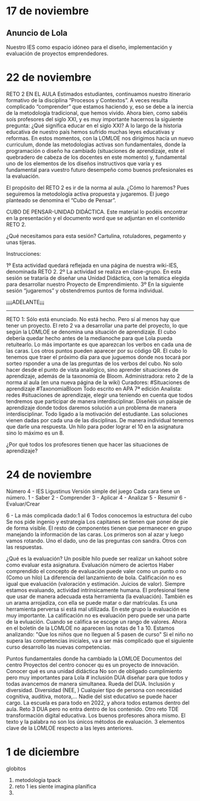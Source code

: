 # 17 de noviembre
## Anuncio de Lola



Nuestro IES como espacio idóneo para el diseño, implementación y evaluación de proyectos emprendedores.






# 22 de noviembre
RETO 2 EN EL AULA
Estimados estudiantes, continuamos nuestro itinerario formativo de la disciplina “Procesos y Contextos”. A veces resulta complicado “comprender” que estamos haciendo y, eso se debe a la inercia de la metodología tradicional, que hemos vivido. Ahora bien, como sabéis soís profesores del siglo XXI,  y es muy importante hacernos la siguiente pregunta: ¿Qué significa educar en el siglo XXI? A lo largo de la historìa educativa de nuestro país hemos sufrido muchas leyes educativas y reformas. En estos momentos, con la LOMLOE nos dirigimos hacía un nuevo curriculum, donde las metodologias activas son fundamentales, donde la programación o diseño ha cambiado (situaciones de aprendizaje, este el quebradero de cabeza de los docentes en este momento) y, fundamental uno de los elementos de los diseños instructivos que varía y es fundamental para vuestro futuro desempeño como buenos profesionales es la evaluación.

El propósito del RETO 2  es ir de la norma al aula. ¿Cómo lo haremos? Pues seguiremos la metodología activa propuesta y jugaremos. El juego planteado se denomina el “Cubo de Pensar”.

CUBO DE PENSAR-UNIDAD DIDÁCTICA. Este material lo podéis encontrar en la presentación y el documento word que se adjuntan en el contenido RETO 2.

¿Qué necesitamos para esta sesión? Cartulina, rotuladores, pegamento y unas tijeras.

Instrucciones: 

1º Esta actividad quedará reflejada en una página de nuestra wiki-IES, denominada RETO 2.
2º La actividad se realiza en clase-grupo. En esta sesión se trataría de diseñar una Unidad Didáctica, con la temática elegida para desarrollar nuestro Proyecto de Emprendimiento.
3º En la siguiente sesión “jugaremos” y obstendremos puntos de forma individual. 


¡¡¡¡ADELANTE¡¡¡

-----------

RETO 1: Sólo está enunciado. No está hecho. Pero sí al menos hay que tener un proyecto. El reto 2 va a desarrollar una parte del proyecto, lo que según la LOMLOE se denomina una situación de aprendizaje. El cubo debería quedar hecho antes de la medianoche para que Lola pueda retuitearlo. Lo más importante es que aparezcan los verbos en cada una de las caras. Los otros puntos pueden aparecer por su código QR. El cubo lo tenemos que traer el próximo día para que juguemos donde nos tocará por sorteo rsponder a una de las preguntas de los verbos del cubo. No solo hacer desde el punto de vista analógico, sino aprender situaciones de aprendizaje, además de la taxonomía de Bloom.
Administradora: reto 2 de la norma al aula (en una nueva página de la wiki)
Curadores: #Situaciones de aprendizaje
           #TaxonomiaBloom
Todo escrito en APA  7ª edición
Analista: redes #situaciones de aprendizaje, elegir una teniendo en cuenta que todos tendremos que participar de manera interdisciplinar. Diseñéis un paisaje de aprendizaje donde todos daremos solución a un problema de manera interdisciplinar. Todo ligado a la motivación del estudiante. Las soluciones vienen dadas por cada una de las disciplinas. De manera individual tenemos que darle una respuesta. Un hilo para poder lograr el 10 en la asignatura sino lo máximo es un 8.

¿Por qué todos los profesores tienen que hacer las situaciones de aprendizaje?

# 24 de noviembre
Número 4 - IES Ligustinus
Versión simple del juego
Cada cara tiene un número.
1 - Saber
2 - Comprender
3 - Aplicar
4 - Analizar
5 - Resumir
6 - Evaluar/Crear

6 - La más complicada
dado:1 al 6
Todos conocemos la estructura del cubo
Se nos pide ingenio y estrategia
Los capitanes se tienen que poner de pie de forma visible. El resto de componentes tienen que permanecer en grupo manejando la información de las caras. Los primeros son al azar y luego vamos rotando.
Uno el dado, uno de las preguntas con sandra. Otros con las respuestas.

¿Qué es la evaluación?
Un posible hilo puede ser realizar un kahoot sobre como evaluar esta asignatura.
Evaluación número de aciertos 
Haber comprendido el concepto de evaluación puede valer como un punto o no (Como un hilo)
La diferencia del lanzamiento de bola.
Calificación no es igual que evaluación (valoración y estimación. Juicios de valor). Siempre estamos evaluando, actividad intrínsicamente humana. El profesional tiene que usar de manera adecuada esta herramienta (la evaluación). También es un arama arrojadiza, con ella se puede matar o dar matrículas. Es una herramienta perversa si está mal utilizada. En este grupo la evaluación es muy importante. La calificación no es evaluación pero puede ser una parte de la evluación. Cuando se califica se escoge un rango de valores. Ahora en el boletín de la LOMLOE no aparecen las notas de 1 a 10.
Estamos analizando:
    "Que los niños que no lleguen al 5 pasen de curso"
Si el niño no supera las competencias iniciales, va a ser más complicado que el siguiente curso desarrollo las nuevas competencias.

Puntos fundamentales donde ha cambiado la LOMLOE
Documentos del centro
Proyectos del centro conocer qu es un proyecto de innovación. Conocer qué es una unidad didáctica
No son de obligado cumplimiento pero muy importantes para Lola
\# inclusión
DUA diseñar para que todos y todas avancemos de manera simultanea. Rueda del DUA. Inclusión y diversidad. Diversidad (NEE, ) Cualquier tipo de persona con necesidad cognitiva, auditiva, motora,... Nadie del sist educativo se puede hacer cargo. La escuela es para todo en 2022, y ahora todos estamos dentro del aula. Reto 3 DUA pero no entra dentro de los contenido.
Otro reto TDE transformación digital educativa. Los buenos profesores ahora mismo. El texto y la palabra no son los únicos métodos de evaluación. 3 elementos clave de la LOMLOE respecto a las leyes anteriores.

# 1 de diciembre
globitos
1. metodologia tpack
2. reto 1 ies siente imagina planifica
3. 